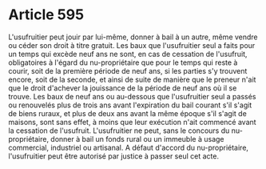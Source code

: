 # Article 595

L'usufruitier peut jouir par lui-même, donner à bail à un autre, même vendre ou céder son droit à titre gratuit.   Les baux que l'usufruitier seul a faits pour un temps qui excède neuf ans ne sont, en cas de cessation de l'usufruit, obligatoires à l'égard du nu-propriétaire que pour le temps qui reste à courir, soit de la première période de neuf ans, si les parties s'y trouvent encore, soit de la seconde, et ainsi de suite de manière que le preneur n'ait que le droit d'achever la jouissance de la période de neuf ans où il se trouve.   Les baux de neuf ans ou au-dessous que l'usufruitier seul a passés ou renouvelés plus de trois ans avant l'expiration du bail courant s'il s'agit de biens ruraux, et plus de deux ans avant la même époque s'il s'agit de maisons, sont sans effet, à moins que leur exécution n'ait commencé avant la cessation de l'usufruit.   L'usufruitier ne peut, sans le concours du nu-propriétaire, donner à bail un fonds rural ou un immeuble à usage commercial, industriel ou artisanal. A défaut d'accord du nu-propriétaire, l'usufruitier peut être autorisé par justice à passer seul cet acte.